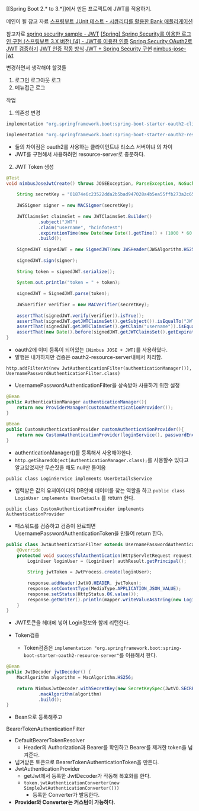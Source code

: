 [[Spring Boot 2.* to 3.*]]에서 만든 프로젝트에 JWT를 적용하기.

메인이 될 참고 자료
[스프링부트 JUnit 테스트 - 시큐리티를 활용한 Bank 애플리케이션](https://github.com/codingspecialist/junit-bank-class)

참고자료
[spring security sample - JWT](https://github.com/spring-projects/spring-security-samples/tree/main/servlet/spring-boot/java/jwt/login)
[[Spring] Spring Security를 이용한 로그인 구현 (스프링부트 3.X 버전) [4] - JWT를 이용한 인증](https://velog.io/@dh1010a/Spring-Spring-Security%EB%A5%BC-%EC%9D%B4%EC%9A%A9%ED%95%9C-%EB%A1%9C%EA%B7%B8%EC%9D%B8-%EA%B5%AC%ED%98%84-%EC%8A%A4%ED%94%84%EB%A7%81%EB%B6%80%ED%8A%B8-3.X-%EB%B2%84%EC%A0%84-4-JWT%EB%A5%BC-%EC%9D%B4%EC%9A%A9%ED%95%9C-%EC%9D%B8%EC%A6%9D)
[Spring Security OAuth2로 JWT 검증하기](https://velog.io/@hong1008/spring-oauth-jwt)
[JWT 인증 작동 방식](https://docs.spring.io/spring-security/reference/servlet/oauth2/resource-server/jwt.html#oauth2resourceserver-jwt-architecture)
[JWT + Spring Security 구현](https://velog.io/@wooyong99/JWT-Spring-Security-%EA%B5%AC%ED%98%84)
[nimbus-jose-jwt](https://connect2id.com/products/nimbus-jose-jwt/examples/jwt-with-hmac)

변경하면서 생각해야 할것들
1. 로그인 로그아웃 로그
2. 메뉴접근 로그

작업
1. 의존성 변경
```groovy
implementation "org.springframework.boot:spring-boot-starter-oauth2-client"

implementation "org.springframework.boot:spring-boot-starter-oauth2-resource-server"
```
- 둘의 차이점은 oauth2를 사용하는 클라이언트냐 리소스 서버이냐 의 차이
- JWT를 구현해서 사용하려면 resource-server로 충분하다.

2. JWT Token 생성
```java
@Test  
void nimbusJoseJwtCreate() throws JOSEException, ParseException, NoSuchAlgorithmException {  
  
    String secretKey = "01874e6c23522dda2b5bad947028a4b5ea55ffb273a2c650a4fef31469519942";  
  
    JWSSigner signer = new MACSigner(secretKey);  
  
    JWTClaimsSet claimsSet = new JWTClaimsSet.Builder()  
            .subject("JWT")  
            .claim("username", "hcinfotest")  
            .expirationTime(new Date(new Date().getTime() + (1000 * 60 * 60 * 24 * 7)))  
            .build();  
  
    SignedJWT signedJWT = new SignedJWT(new JWSHeader(JWSAlgorithm.HS256), claimsSet);  
  
    signedJWT.sign(signer);  
  
    String token = signedJWT.serialize();  
  
    System.out.println("token = " + token);  
  
    signedJWT = SignedJWT.parse(token);  
  
    JWSVerifier verifier = new MACVerifier(secretKey);  
  
    assertThat(signedJWT.verify(verifier)).isTrue();  
    assertThat(signedJWT.getJWTClaimsSet().getSubject()).isEqualTo("JWT");  
    assertThat(signedJWT.getJWTClaimsSet().getClaim("username")).isEqualTo("hcinfotest");  
    assertThat(new Date().before(signedJWT.getJWTClaimsSet().getExpirationTime())).isTrue();  
}
```
- oauth2에 이미 등록이 되어있는 `[Nimbus JOSE + JWT]`를 사용하였다.
- 발행은 내가하지만 검증은 oauth2-resource-server내에서 처리함.

`http.addFilterAt(new JwtAuthenticationFilter(authenticationManager()), UsernamePasswordAuthenticationFilter.class)`
- UsernamePasswordAuthenticationFilter을 상속받아 사용하기 위한 설정

```java
@Bean  
public AuthenticationManager authenticationManager(){  
    return new ProviderManager(customAuthenticationProvider());  
}  
  
@Bean  
public CustomAuthenticationProvider customAuthenticationProvider(){  
    return new CustomAuthenticationProvider(loginService(), passwordEncoder());  
}
```
- authenticationManager()를 등록해서 사용해야한다.
- `http.getSharedObject(AuthenticationManager.class);`를 사용할수 있다고 알고있었지만 무슨짓을 해도 null만 들어옴

`public class LoginService implements UserDetailsService`
- 입력받은 값의 유저아이디의 DB안에 데이터를 찾는 역할을 하고 `public class LoginUser implements UserDetails` 를 return 한다.

`public class CustomAuthenticationProvider implements AuthenticationProvider`
- 패스워드를 검증하고 검증이 완료되면 UsernamePasswordAuthenticationToken을 만들어 return 한다.

```java
public class JwtAuthenticationFilter extends UsernamePasswordAuthenticationFilter {
	@Override  
	protected void successfulAuthentication(HttpServletRequest request, HttpServletResponse response, FilterChain chain, Authentication authResult) throws IOException, ServletException {  
	    LoginUser loginUser = (LoginUser) authResult.getPrincipal();  
	  
	    String jwtToken = JwtProcess.create(loginUser);  
	  
	    response.addHeader(JwtVO.HEADER, jwtToken);  
	    response.setContentType(MediaType.APPLICATION_JSON_VALUE);  
	    response.setStatus(HttpStatus.OK.value());  
	    response.getWriter().println(mapper.writeValueAsString(new LoginResponse(loginUser)));  
	}
}
```
- JWT토큰을 헤더에 넣어 Login정보와 함께 리턴한다.

- Token검증
	- Token검증은 `implementation "org.springframework.boot:spring-boot-starter-oauth2-resource-server"`를 이용해서 한다.

```java
@Bean  
public JwtDecoder jwtDecoder() {  
    MacAlgorithm algorithm = MacAlgorithm.HS256;  
  
    return NimbusJwtDecoder.withSecretKey(new SecretKeySpec(JwtVO.SECRET.getBytes(), algorithm.getName()))  
            .macAlgorithm(algorithm)  
            .build();  
}
```
- Bean으로 등록해주고

BearerTokenAuthenticationFilter
- DefaultBearerTokenResolver
	- Header의 Authorization과 Bearer를 확인하고 Bearer를 제거한 token을 넘겨준다.
- 넘겨받은 토큰으로 BearerTokenAuthenticationToken을 만든다.
- JwtAuthenticationProvider
	- getJwt에서 등록한 JwtDecoder가 작동해 복호화를 한다.
	- `token.jwtAuthenticationConverter(new SimpleJwtAuthenticationConverter()))`
		- 등록한 Converter가 발동한다.
- **Provider와 Converter는 커스텀이 가능하다.** 
